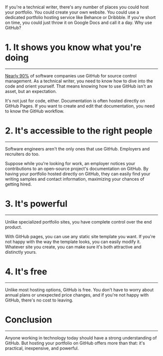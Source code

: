 If you're a technical writer, there's any number of places you could host your portfolio. You could create your own website. You could use a dedicated portfolio hosting service like Behance or Dribbble. If you're short on time, you could just throw it on Google Docs and call it a day. Why use GitHub?

# 1. It shows you know what you're doing

---

[Nearly 90%](https://www.slintel.com/tech/source-code-management/github-market-share) of software companies use GitHub for source control management. As a technical writer, you need to know how to dive into the code and orient yourself. That means knowing how to use GitHub isn't an asset, but an expectation.

It's not just for code, either. Documentation is often hosted directly on GitHub Pages. If you want to create and edit that documentation, you need to know the GitHub workflow. 

# 2. It's accessible to the right people

---

Software engineers aren't the only ones that use GitHub. Employers and recruiters do too.

Suppose while you're looking for work, an employer notices your contributions to an open-source project's documentation on GitHub. By having your portfolio hosted directly on GitHub, they can easily find your writing samples and contact information, maximizing your chances of getting hired.

# 3. It's powerful

---

Unlike specialized portfolio sites, you have complete control over the end product.

With GitHub pages, you can use any static site template you want. If you're not happy with the way the template looks, you can easily modify it. Whatever site you create, you can make sure it's both attractive and distinctly yours.

# 4. It's free

---

Unlike most hosting options, GitHub is free. You don't have to worry about annual plans or unexpected price changes, and if you're not happy with GitHub, there's no cost to leaving.

# Conclusion

---

Anyone working in technology today should have a strong understanding of GitHub. But hosting your portfolio on GitHub offers more than that: it's practical, inexpensive, and powerful.
